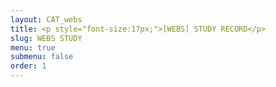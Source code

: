```yaml
---
layout: CAT_webs
title: <p style="font-size:17px;">[WEBS] STUDY RECORD</p>
slug: WEBS STUDY
menu: true
submenu: false
order: 1
---
```

